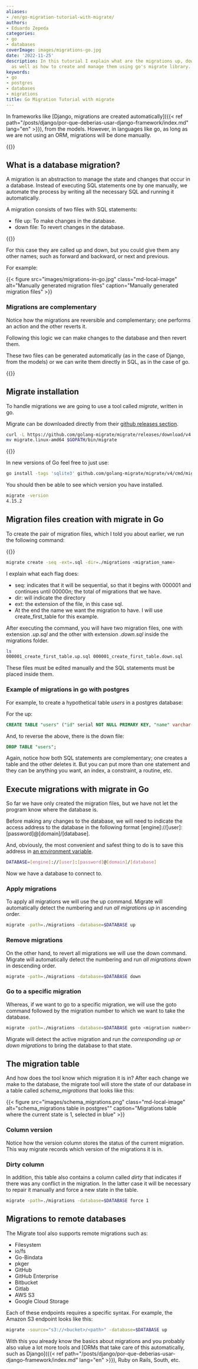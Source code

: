 ```yaml
---
aliases:
- /en/go-migration-tutorial-with-migrate/
authors:
- Eduardo Zepeda
categories:
- go
- databases
coverImage: images/migrations-go.jpg
date: '2022-11-25'
description: In this tutorial I explain what are the migrations up, down of a database,
  as well as how to create and manage them using go's migrate library.
keywords:
- go
- postgres
- databases
- migrations
title: Go Migration Tutorial with migrate
---
```


In frameworks like [Django, migrations are created automatically]({{< ref path="/posts/django/por-que-deberias-usar-django-framework/index.md" lang="en" >}}), from the models. However, in languages like go, as long as we are not using an ORM, migrations will be done manually.

{{<box link="/en/pages/go-programming-language-tutorial/" image="https://res.cloudinary.com/dwrscezd2/image/upload/v1717959563/Go_gopher_favicon_uzxa20.svg" type="info" message="Hey! did you know that I wrote a completely Free Go programming language tutorial?, click here to read it it">}}

## What is a database migration?

A migration is an abstraction to manage the state and changes that occur in a database. Instead of executing SQL statements one by one manually, we automate the process by writing all the necessary SQL and running it automatically.

A migration consists of two files with SQL statements:

* file up: To make changes in the database.
* down file: To revert changes in the database.

{{<ad0>}}

For this case they are called up and down, but you could give them any other names; such as forward and backward, or next and previous.

For example:

{{< figure src="images/migrations-in-go.jpg" class="md-local-image" alt="Manually generated migration files" caption="Manually generated migration files" >}}

### Migrations are complementary

Notice how the migrations are reversible and complementary; one performs an action and the other reverts it.

Following this logic we can make changes to the database and then revert them.

These two files can be generated automatically (as in the case of Django, from the models) or we can write them directly in SQL, as in the case of go.

{{<ad1>}}

## Migrate installation

To handle migrations we are going to use a tool called _migrate_, written in go.

Migrate can be downloaded directly from their [github releases section](https://github.com/golang-migrate/migrate/releases).

``` bash
curl -L https://github.com/golang-migrate/migrate/releases/download/v4.15.2/migrate.linux-amd64.tar.gz | tar xvz
mv migrate.linux-amd64 $GOPATH/bin/migrate
```

{{<ad2>}}

In new versions of Go feel free to just use:

``` bash
go install -tags 'sqlite3' github.com/golang-migrate/migrate/v4/cmd/migrate@latest
```

You should then be able to see which version you have installed.

``` bash
migrate -version
4.15.2
```

## Migration files creation with migrate in Go

To create the pair of migration files, which I told you about earlier, we run the following command:

{{<ad3>}}

``` bash
migrate create -seq -ext=.sql -dir=./migrations <migration_name>
```

I explain what each flag does:

* seq: indicates that it will be sequential, so that it begins with 000001 and continues until 00000n; the total of migrations that we have.
* dir: will indicate the directory
* ext: the extension of the file, in this case sql.
* At the end the name we want the migration to have. I will use create_first_table for this example.

After executing the command, you will have two migration files, one with extension _.up.sql_ and the other with extension _.down.sql_ inside the migrations folder.

``` bash
ls
000001_create_first_table.up.sql 000001_create_first_table.down.sql
```

These files must be edited manually and the SQL statements must be placed inside them.

### Example of migrations in go with postgres

For example, to create a hypothetical table _users_ in a postgres database:

For the up:

``` sql
CREATE TABLE "users" ("id" serial NOT NULL PRIMARY KEY, "name" varchar(50) NOT NULL);
```

And, to reverse the above, there is the down file:

``` sql
DROP TABLE "users";
```

Again, notice how both SQL statements are complementary; one creates a table and the other deletes it. But you can put more than one statement and they can be anything you want, an index, a constraint, a routine, etc.

## Execute migrations with migrate in Go

So far we have only created the migration files, but we have not let the program know where the database is.

Before making any changes to the database, we will need to indicate the access address to the database in the following format [engine]://[user]:[password]@[domain]/[database].

And, obviously, the most convenient and safest thing to do is to save this address in [an environment variable](/en/linux/linux-basic-commands-passwd-du-useradd-usermod-fdisk-lscpu-apt-which/).

``` bash
DATABASE=[engine]://[user]:[password]@[domain]/[database]
```

Now we have a database to connect to.

### Apply migrations

To apply all migrations we will use the up command. Migrate will automatically detect the numbering and run _all migrations up_ in ascending order.

``` bash
migrate -path=./migrations -database=$DATABASE up
```

### Remove migrations

On the other hand, to revert all migrations we will use the down command. Migrate will automatically detect the numbering and run _all migrations down_ in descending order.

``` bash
migrate -path=./migrations -database=$DATABASE down
```

### Go to a specific migration

Whereas, if we want to go to a specific migration, we will use the goto command followed by the migration number to which we want to take the database.

``` bash
migrate -path=./migrations -database=$DATABASE goto <migration number>
```

Migrate will detect the active migration and run _the corresponding up or down migrations_ to bring the database to that state.

## The migration table

And how does the tool know which migration it is in? After each change we make to the database, the migrate tool will store the state of our database in a table called _schema_migrations_ that looks like this:

{{< figure src="images/schema_migrations.png" class="md-local-image" alt="schema_migrations table in postgres\"" caption="Migrations table where the current state is 1, selected in blue" >}}

### Column version

Notice how the version column stores the status of the current migration. This way migrate records which version of the migrations it is in.

### Dirty column

In addition, this table also contains a column called _dirty_ that indicates if there was any conflict in the migration. In the latter case it will be necessary to repair it manually and force a new state in the table.

``` bash
migrate -path=./migrations -database=$DATABASE force 1
```

## Migrations to remote databases

The Migrate tool also supports remote migrations such as:

* Filesystem
* io/fs
* Go-Bindata
* pkger
* GitHub
* GitHub Enterprise
* Bitbucket
* Gitlab
* AWS S3
* Google Cloud Storage

Each of these endpoints requires a specific syntax. For example, the Amazon S3 endpoint looks like this:

``` bash
migrate -source="s3://<bucket>/<path>" -database=$DATABASE up
```

With this you already know the basics about migrations and you probably also value a lot more tools and [ORMs that take care of this automatically, such as Django]({{< ref path="/posts/django/por-que-deberias-usar-django-framework/index.md" lang="en" >}}), Ruby on Rails, South, etc.
